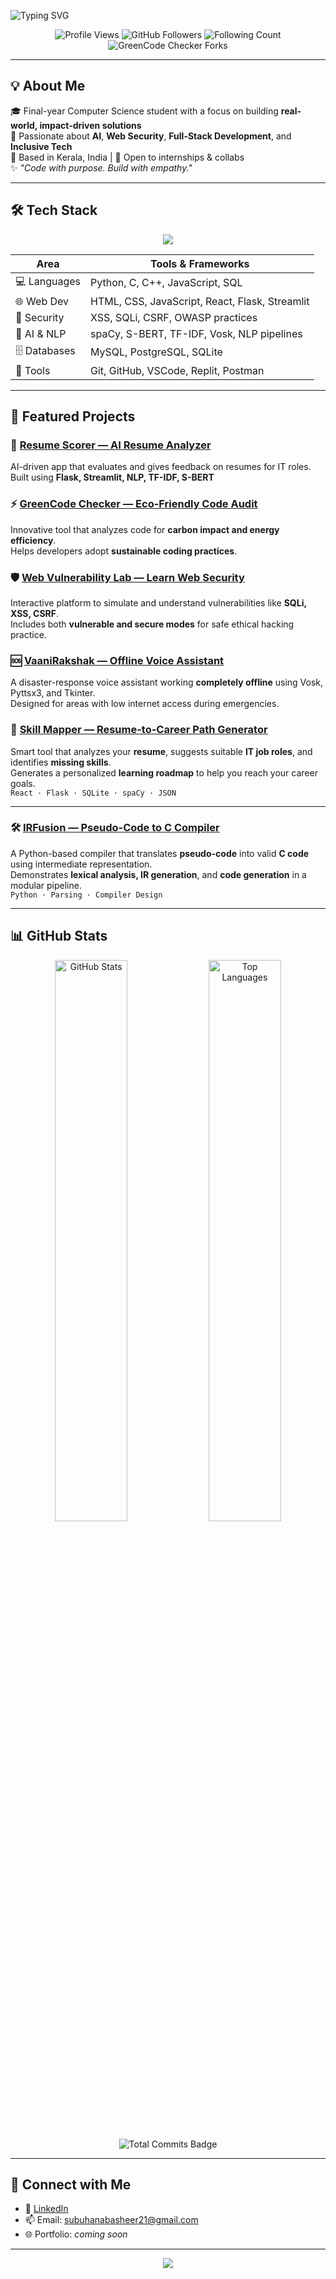 <!-- Typing animation -->
![Typing SVG](https://readme-typing-svg.herokuapp.com?font=Fira+Code&pause=1000&color=9F40FF&center=true&width=450&lines=Hi+there!+I'm+Subuhana+B+👋;AI+%7C+Security+%7C+Web+%7C+Accessibility+✨;Passionate+Full-Stack+Developer+💻;Always+learning,+building,+sharing+🚀)

<p align="center">
  <img src="https://komarev.com/ghpvc/?username=subuhana2303&label=Profile+Views&color=9F40FF&style=flat" alt="Profile Views" />
  <img src="https://img.shields.io/github/followers/subuhana2303?label=Followers&style=flat-square&color=blueviolet" alt="GitHub Followers" />
  <img src="https://img.shields.io/badge/Following-6-blue?style=flat-square" alt="Following Count" />
  <img src="https://img.shields.io/github/forks/subuhana2303/GreenCode_Checker?label=GreenCode+Forks&style=flat-square&color=9F40FF" alt="GreenCode Checker Forks" />
</p>

---

## 💡 About Me

🎓 Final-year Computer Science student with a focus on building **real-world, impact-driven solutions**  
🧠 Passionate about **AI**, **Web Security**, **Full-Stack Development**, and **Inclusive Tech**  
📍 Based in Kerala, India | 🤝 Open to internships & collabs  
✨ _"Code with purpose. Build with empathy."_

---

## 🛠️ Tech Stack

<p align="center">
  <img src="https://skillicons.dev/icons?i=python,cpp,js,html,css,react,nodejs,flask,streamlit,mysql,postgres,sqlite,git,github,vscode" />
</p>

| **Area** | **Tools & Frameworks** |
|---------|------------------------|
| 💻 Languages | Python, C, C++, JavaScript, SQL |
| 🌐 Web Dev | HTML, CSS, JavaScript, React, Flask, Streamlit |
| 🔐 Security | XSS, SQLi, CSRF, OWASP practices |
| 🧠 AI & NLP | spaCy, S-BERT, TF-IDF, Vosk, NLP pipelines |
| 🗄️ Databases | MySQL, PostgreSQL, SQLite |
| 🧰 Tools | Git, GitHub, VSCode, Replit, Postman |

---

## 🚀 Featured Projects

### 🧠 [Resume Scorer — AI Resume Analyzer](https://github.com/subuhana2303/Resume_scorer_it_job_appli)
AI-driven app that evaluates and gives feedback on resumes for IT roles.  
Built using **Flask, Streamlit, NLP, TF-IDF, S-BERT**

### ⚡ [GreenCode Checker — Eco-Friendly Code Audit](https://github.com/subuhana2303/GreenCode_Checker.git)
Innovative tool that analyzes code for **carbon impact and energy efficiency**.  
Helps developers adopt **sustainable coding practices**.

### 🛡️ [Web Vulnerability Lab — Learn Web Security](https://github.com/subuhana2303/Web_Vulnerablity_Lab)
Interactive platform to simulate and understand vulnerabilities like **SQLi, XSS, CSRF**.  
Includes both **vulnerable and secure modes** for safe ethical hacking practice.


### 🆘 [VaaniRakshak — Offline Voice Assistant](https://github.com/subuhana2303/VaaniRakshak_Offline-Emergency-Voice-Assistant)
A disaster-response voice assistant working **completely offline** using Vosk, Pyttsx3, and Tkinter.  
Designed for areas with low internet access during emergencies.

### 🧭 [Skill Mapper — Resume-to-Career Path Generator](https://github.com/subuhana2303/Skill_Mapper)  
Smart tool that analyzes your **resume**, suggests suitable **IT job roles**, and identifies **missing skills**.  
Generates a personalized **learning roadmap** to help you reach your career goals.  
`React · Flask · SQLite · spaCy · JSON`

---

### 🛠️ [IRFusion — Pseudo-Code to C Compiler](https://github.com/subuhana2303/IRFusion_Project)  
A Python-based compiler that translates **pseudo-code** into valid **C code** using intermediate representation.  
Demonstrates **lexical analysis, IR generation**, and **code generation** in a modular pipeline.  
`Python · Parsing · Compiler Design`




---


## 📊 GitHub Stats

<p align="center">
  <!-- GitHub Profile Stats -->
  <img src="https://github-readme-stats.vercel.app/api?username=subuhana2303&show_icons=true&theme=dark&hide_border=true&count_private=true&include_all_commits=true" width="48%" alt="GitHub Stats"/>

  <!-- Most Used Languages -->
  <img src="https://github-readme-stats.vercel.app/api/top-langs/?username=subuhana2303&layout=compact&theme=dark&hide_border=true&count_private=true&include_all_commits=true" width="48%" alt="Top Languages"/>
</p>

<p align="center">
  <!-- Total Commits Badge (manual label since vercel uses repo commits only) -->
  <img src="https://img.shields.io/badge/Total%20Commits-141-purple?style=flat-square&logo=git" alt="Total Commits Badge"/>
</p>

---

## 🔗 Connect with Me

- 💼 [LinkedIn](https://www.linkedin.com/in/subuhana?jobid=1234&lipi=urn%3Ali%3Apage%3Ad_jobs_easyapply_pdfgenresume%3BhHQgpYTsTYWYZ7jUE3erHw%3D%3D&licu=urn%3Ali%3Acontrol%3Ad_jobs_easyapply_pdfgenresume-v02_profile)
- 📫 Email: [subuhanabasheer21@gmail.com](mailto:subuhanabasheer41@gmail.com)
- 🌐 Portfolio: _coming soon_

---

<p align="center">
  <img src="https://github-profile-trophy.vercel.app/?username=subuhana2303&theme=monokai&column=7&margin-w=10&no-frame=true"/>
</p>
